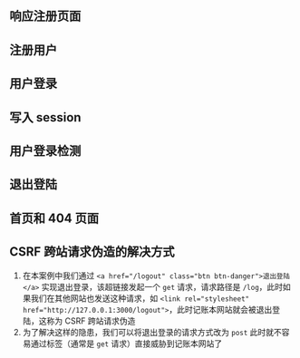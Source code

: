## 响应注册页面

## 注册用户

## 用户登录

## 写入 session

## 用户登录检测

## 退出登陆

## 首页和 404 页面

## CSRF 跨站请求伪造的解决方式
1. 在本案例中我们通过 `<a href="/logout" class="btn btn-danger">退出登陆</a>` 实现退出登录，该超链接发起一个 `get` 请求，请求路径是 `/log`，此时如果我们在其他网站也发送这种请求，如 `<link rel="stylesheet" href="http://127.0.0.1:3000/logout">`，此时记账本网站就会被退出登陆，这称为 CSRF 跨站请求伪造
2. 为了解决这样的隐患，我们可以将退出登录的请求方式改为 `post` 此时就不容易通过标签（通常是 `get` 请求）直接威胁到记账本网站了